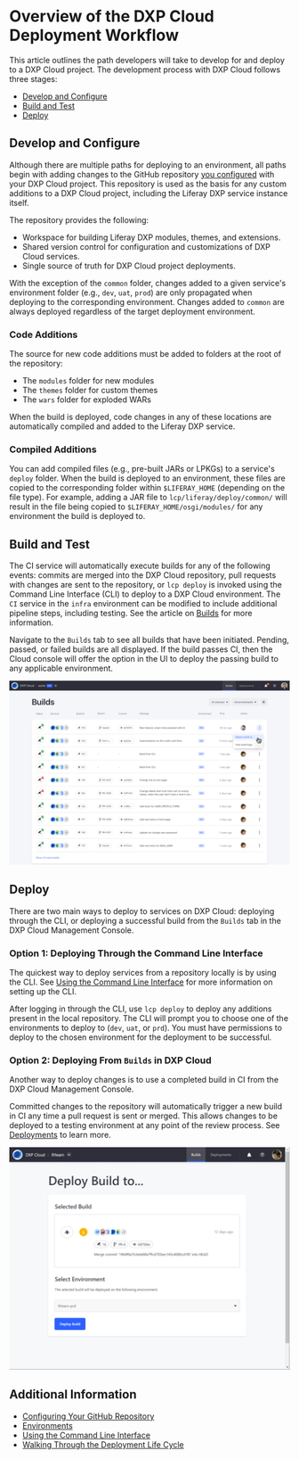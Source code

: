 # Overview of the DXP Cloud Deployment Workflow

This article outlines the path developers will take to develop for and deploy to a DXP Cloud project. The development process with DXP Cloud follows three stages:

* [Develop and Configure](#develop-and-configure)
* [Build and Test](#build-and-test)
* [Deploy](#deploy)

## Develop and Configure

Although there are multiple paths for deploying to an environment, all paths 
begin with adding changes to the GitHub repository 
[you configured](../getting-started/configuring-your-github-repository.md) 
with your DXP Cloud project. This repository is used as the basis for any custom 
additions to a DXP Cloud project, including the Liferay DXP service instance 
itself. 

The repository provides the following:

* Workspace for building Liferay DXP modules, themes, and extensions. 
* Shared version control for configuration and customizations of DXP Cloud 
    services. 
* Single source of truth for DXP Cloud project deployments. 

With the exception of the `common` folder, changes added to a given service's 
environment folder (e.g., `dev`, `uat`, `prod`) are only propagated when 
deploying to the corresponding environment. Changes added to `common` are always 
deployed regardless of the target deployment environment.

### Code Additions

The source for new code additions must be added to folders at the root of the
repository: 

* The `modules` folder for new modules
* The `themes` folder for custom themes
* The `wars` folder for exploded WARs 

When the build is deployed, code changes in any of these locations are 
automatically compiled and added to the Liferay DXP service. 

### Compiled Additions

You can add compiled files (e.g., pre-built JARs or LPKGs) to a service's 
`deploy` folder. When the build is deployed to an environment, these files are 
copied to the corresponding folder within `$LIFERAY_HOME` (depending on the file 
type). For example, adding a JAR file
to `lcp/liferay/deploy/common/` will result in the file being copied to
`$LIFERAY_HOME/osgi/modules/` for any environment the build is deployed to. 

## Build and Test

The CI service will automatically execute builds for any of the following events: commits are merged into the DXP Cloud repository, pull requests with changes are sent to the repository, or `lcp deploy` is invoked using the Command Line Interface (CLI) to deploy to a DXP Cloud environment. The `CI` service in the `infra` environment can be modified to include additional pipeline steps, including testing. See the article on [Builds](../build-and-deploy/builds-deployments.md) for more information.

Navigate to the `Builds` tab to see all builds that have been initiated. Pending, passed, or failed builds are all displayed. If the build passes CI, then the Cloud console will offer the option in the UI to deploy the passing build to any applicable environment.

![Reviewing Builds](./overview-of-the-dxp-cloud-development-workflow/images/02.png)

## Deploy

There are two main ways to deploy to services on DXP Cloud: deploying through the CLI, or deploying a successful build from the `Builds` tab in the DXP Cloud Management Console.

### Option 1: Deploying Through the Command Line Interface

The quickest way to deploy services from a repository locally is by using the CLI. See [Using the Command Line Interface](../reference/command-line-tool.md) for more information on setting up the CLI.

After logging in through the CLI, use `lcp deploy` to deploy any additions present in the local repository. The CLI will prompt you to choose one of the environments to deploy to (`dev`, `uat`, or `prd`). You must have permissions to deploy to the chosen environment for the deployment to be successful.

### Option 2: Deploying From `Builds` in DXP Cloud

Another way to deploy changes is to use a completed build in CI from the DXP Cloud Management Console.

Committed changes to the repository will automatically trigger a new build in CI any time a pull request is sent or merged. This allows changes to be deployed to a testing environment at any point of the review process. See [Deployments](../build-and-deploy/builds-deployments.md) to learn more.

![Deploying to Prod](./overview-of-the-dxp-cloud-development-workflow/images/01.png)

## Additional Information

* [Configuring Your GitHub Repository](../getting-started/configuring-your-github-repository.md)
* [Environments](../build-and-deploy/environments.md)
* [Using the Command Line Interface](../reference/command-line-tool.md)
* [Walking Through the Deployment Life Cycle](./walking-through-the-deployment-life-cycle.md)
